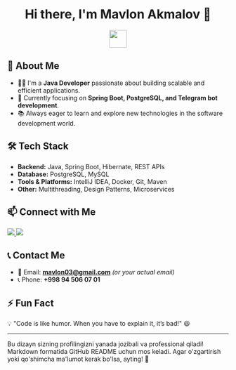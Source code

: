<h1 align="center">Hi there, I'm Mavlon Akmalov 👋</h1>

<p align="center">
  <img src="https://media.giphy.com/media/hvRJCLFzcasrR4ia7z/giphy.gif" width="40px"/>
</p>

## 🚀 About Me
- 👨‍💻 I'm a **Java Developer** passionate about building scalable and efficient applications.
- 🎯 Currently focusing on **Spring Boot, PostgreSQL, and Telegram bot development**.
- 📚 Always eager to learn and explore new technologies in the software development world.

## 🛠 Tech Stack
- **Backend:** Java, Spring Boot, Hibernate, REST APIs  
- **Database:** PostgreSQL, MySQL  
- **Tools & Platforms:** IntelliJ IDEA, Docker, Git, Maven  
- **Other:** Multithreading, Design Patterns, Microservices  

## 📫 Connect with Me
<p align="left">
  <a href="https://www.linkedin.com/in/mavlon-akmalov-84153a34b/" target="_blank">
    <img src="https://img.shields.io/badge/LinkedIn-0077B5?style=for-the-badge&logo=linkedin&logoColor=white"/>
  </a>
  <a href="https://t.me/Akmalov_07_01" target="_blank">
    <img src="https://img.shields.io/badge/Telegram-26A5E4?style=for-the-badge&logo=telegram&logoColor=white"/>
  </a>
</p>

## 📞 Contact Me
- 📧 Email: **mavlon03@gmail.com** *(or your actual email)*
- 📞 Phone: **+998 94 506 07 01**

## ⚡ Fun Fact
💡 "Code is like humor. When you have to explain it, it’s bad!" 😆

---

Bu dizayn sizning profilingizni yanada jozibali va professional qiladi! Markdown formatida GitHub README uchun mos keladi. Agar o'zgartirish yoki qo'shimcha ma'lumot kerak bo'lsa, ayting! 🚀
